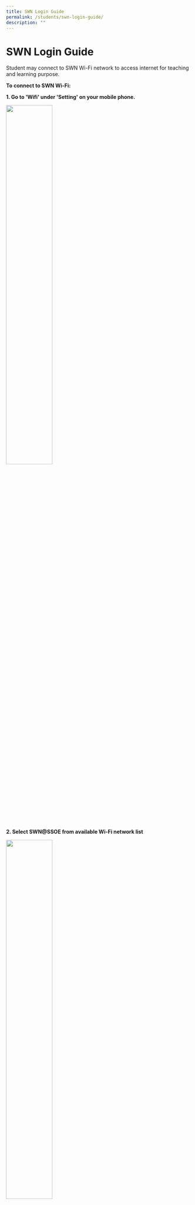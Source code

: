 ```yaml
---
title: SWN Login Guide
permalink: /students/swn-login-guide/
description: ""
---
```

# **SWN Login Guide**

Student may connect to SWN Wi-Fi network to access internet for teaching and learning purpose.

**To connect to SWN Wi-Fi:**

**1\.  Go to 'Wifi' under 'Setting' on your mobile phone.**

<img src="/images/SWN-Login-01.png" style="width:50%">

**2\. Select SWN@SSOE from available Wi-Fi network list**

<img src="/images/SWN-Login-02.png" style="width:50%">

**3\. Once connected, a login page will pop up.  
Login using your IAMS account. (Remember to check on the box to agree the T&C.)**

<img src="/images/SWN-Login-03.png" style="width:50%">

**4\. If you have the certificates installed, you may press the "Done" button. Otherwise, please proceed to step 5.**

<img src="/images/SWN-Login-04-B.png" style="width:50%">

**5\. If you are connecting to SWN on the mobile phone for the first time, please download and install the MOE-SSL certificate. (You only need to do so once.)**

<img src="/images/SWN-Login-04.png" style="width:50%">

**6\. Press the "Install" button when you see the 'Install Profile' page.**

<img src="/images/SWN-Login-05.png" style="width:50%">

**7\. You will need to enter your passcode for the installation to start. If your phone is not protected with a passcode, you will be prompt to create one.
**
<img src="/images/SWN-Login-06.png" style="width:50%">

**8\. Press the 'Install' button after you have entered your passcode.**

<img src="/images/SWN-Login-07.png" style="width:50%">

**9\. Press "Done" to complete.**

<img src="/images/SWN-Login-08.png" style="width:50%">

**Note:**

*   You can’t login to more than one device using the same account at the same time. Please remember to logout from SWN at http://portal.swn.moe.edu.sg when you have finished using the connection.
*   Your IAMS password will expires every 90 days.
